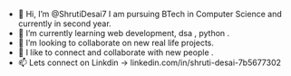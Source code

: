 - 👋 Hi, I’m @ShrutiDesai7
   I am pursuing BTech in Computer Science and currently in second year.
- 🌱 I’m currently learning web development, dsa , python .
- 💞️ I’m looking to collaborate on new real life projects.
- 👀 I like to connect and collaborate with new people .
- 📫 Lets connect on Linkdin -> linkedin.com/in/shruti-desai-7b5677302



<!---
ShrutiDesai7/ShrutiDesai7 is a ✨ special ✨ repository because its `README.md` (this file) appears on your GitHub profile.
You can click the Preview link to take a look at your changes.
--->
